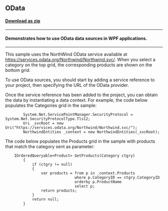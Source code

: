 ## OData
#### [Download as zip](https://grapecity.github.io/DownGit/#/home?url=https://github.com/GrapeCity/ComponentOne-WPF-Samples/tree/master/NET_462/FlexGrid/CS/OData)
____
#### Demonstrates how to use OData data sources in WPF applications.
____
This sample uses the NorthWind OData service available at https://services.odata.org/Northwind/Northwind.svc/. 
When you select a category on the top grid, the corresponding products are shown on the bottom grid.

To use OData sources, you should start by adding a service reference to your project, then
specifying the URL of the OData provider. 

Once the service reference has been added to the project, you can obtain the data by instantiating
a data context.
For example, the code below populates the Categories grid in the sample:

```
        System.Net.ServicePointManager.SecurityProtocol = System.Net.SecurityProtocolType.Tls12;
	    Uri _svcRoot = new Uri("https://services.odata.org/Northwind/Northwind.svc/");
        NorthwindEntities _context = new NorthwindEntities(_svcRoot);
```
The code below populates the Products grid in the sample with 
products that match the category sent as parameter:

```
    IOrderedQueryable<Product> GetProducts(Category ctgry)
        {
            if (ctgry != null)
            {
                var products = from p in _context.Products
                               where p.CategoryID == ctgry.CategoryID
                               orderby p.ProductName
                               select p;
                return products;
            }
            return null;
        }
```


